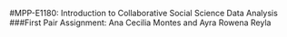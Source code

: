 #MPP-E1180: Introduction to Collaborative Social Science Data Analysis
###First Pair Assignment: Ana Cecilia Montes and Ayra Rowena Reyla 


